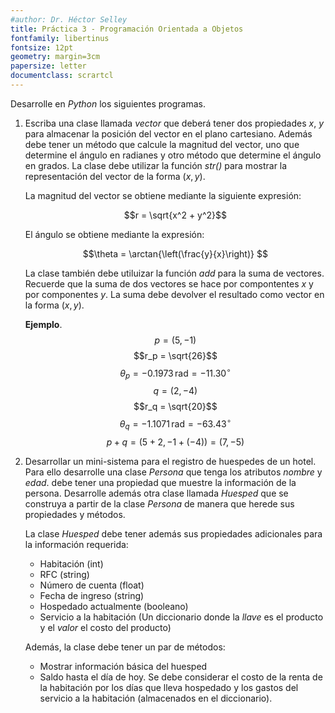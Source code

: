```yaml
---
#author: Dr. Héctor Selley
title: Práctica 3 - Programación Orientada a Objetos
fontfamily: libertinus
fontsize: 12pt
geometry: margin=3cm
papersize: letter
documentclass: scrartcl
---
```


Desarrolle en _Python_ los siguientes programas.

1. Escriba una clase llamada _vector_ que deberá tener dos propiedades _x_, _y_ para almacenar 
    la posición del vector en el plano cartesiano. Además debe tener un método que calcule
    la magnitud del vector, uno que determine el ángulo en radianes y otro método que determine
    el ángulo en grados. La clase debe utilizar la función _str()_ para mostrar la representación 
    del vector de la forma $(x,y)$.

    La magnitud del vector se obtiene mediante la siguiente expresión:

    $$r = \sqrt{x^2 + y^2}$$

    El ángulo se obtiene mediante la expresión:

    $$\theta = \arctan{\left(\frac{y}{x}\right)} $$

    La clase también debe utiluizar la función _add_ para la suma de vectores. Recuerde que la 
    suma de dos vectores se hace por compontentes _x_ y por componentes _y_. La suma debe devolver
    el resultado como vector en la forma $(x,y)$.

    **Ejemplo**.
    $$p = (5, -1)$$
    $$r_p = \sqrt{26}$$
    $$\theta_p = -0.1973\, \mbox{rad} = -11.30^\circ $$
    $$q = (2, -4)$$ 
    $$r_q = \sqrt{20}$$
    $$\theta_q = -1.1071\, \mbox{rad} = -63.43^\circ $$
    $$p + q = (5 + 2, -1 + (-4)) = (7, -5)$$

2. Desarrollar un mini-sistema para el registro de huespedes de un hotel. Para ello desarrolle una 
    clase _Persona_ que tenga los atributos _nombre_ y _edad_. debe tener una propiedad
    que muestre la información de la persona. Desarrolle además otra clase llamada _Huesped_ que se 
    construya a partir de la clase _Persona_ de manera que herede sus propiedades y métodos. 

    La clase _Huesped_ debe tener además sus propiedades adicionales para la información requerida:
    * Habitación (int)
    * RFC (string)
    * Número de cuenta (float)
    * Fecha de ingreso (string)
    * Hospedado actualmente (booleano)
    * Servicio a la habitación (Un diccionario donde la _llave_ es el producto y el _valor_ el costo 
    del producto)

    Además, la clase debe tener un par de métodos:
    * Mostrar información básica del huesped
    * Saldo hasta el día de hoy. Se debe considerar el costo de la renta de la habitación por los días
    que lleva hospedado y los gastos del servicio a la habitación (almacenados en el diccionario).